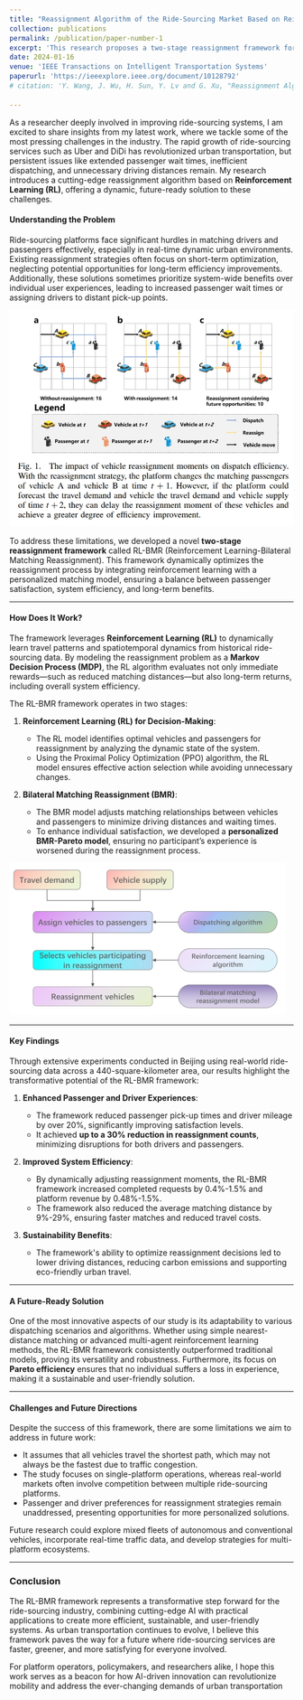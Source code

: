 ```yaml
---
title: "Reassignment Algorithm of the Ride-Sourcing Market Based on Reinforcement Learning"
collection: publications
permalink: /publication/paper-number-1
excerpt: 'This research proposes a two-stage reassignment framework for ride-sourcing markets, integrating a reinforcement learning algorithm and a bilateral matching model, which has been demonstrated to enhance passenger experience, reduce driving costs, and contribute to eco-friendly travel by learning passenger travel patterns and adjusting vehicle reassignment timings.'
date: 2024-01-16
venue: 'IEEE Transactions on Intelligent Transportation Systems'
paperurl: 'https://ieeexplore.ieee.org/document/10128792'
# citation: 'Y. Wang, J. Wu, H. Sun, Y. Lv and G. Xu, "Reassignment Algorithm of the Ride-Sourcing Market Based on Reinforcement Learning," in IEEE Transactions on Intelligent Transportation Systems, doi: 10.1109/TITS.2023.3274636.'

---
```


As a researcher deeply involved in improving ride-sourcing systems, I am excited to share insights from my latest work, where we tackle some of the most pressing challenges in the industry. The rapid growth of ride-sourcing services such as Uber and DiDi has revolutionized urban transportation, but persistent issues like extended passenger wait times, inefficient dispatching, and unnecessary driving distances remain. My research introduces a cutting-edge reassignment algorithm based on **Reinforcement Learning (RL)**, offering a dynamic, future-ready solution to these challenges.

#### **Understanding the Problem**
Ride-sourcing platforms face significant hurdles in matching drivers and passengers effectively, especially in real-time dynamic urban environments. Existing reassignment strategies often focus on short-term optimization, neglecting potential opportunities for long-term efficiency improvements. Additionally, these solutions sometimes prioritize system-wide benefits over individual user experiences, leading to increased passenger wait times or assigning drivers to distant pick-up points.

![Problem Description](/images/paper-1/problem-background.png)

To address these limitations, we developed a novel **two-stage reassignment framework** called RL-BMR (Reinforcement Learning-Bilateral Matching Reassignment). This framework dynamically optimizes the reassignment process by integrating reinforcement learning with a personalized matching model, ensuring a balance between passenger satisfaction, system efficiency, and long-term benefits.

---

#### **How Does It Work?**
The framework leverages **Reinforcement Learning (RL)** to dynamically learn travel patterns and spatiotemporal dynamics from historical ride-sourcing data. By modeling the reassignment problem as a **Markov Decision Process (MDP)**, the RL algorithm evaluates not only immediate rewards—such as reduced matching distances—but also long-term returns, including overall system efficiency.

The RL-BMR framework operates in two stages:
1. **Reinforcement Learning (RL) for Decision-Making**:
   - The RL model identifies optimal vehicles and passengers for reassignment by analyzing the dynamic state of the system.
   - Using the Proximal Policy Optimization (PPO) algorithm, the RL model ensures effective action selection while avoiding unnecessary changes.

2. **Bilateral Matching Reassignment (BMR)**:
   - The BMR model adjusts matching relationships between vehicles and passengers to minimize driving distances and waiting times.
   - To enhance individual satisfaction, we developed a **personalized BMR-Pareto model**, ensuring no participant’s experience is worsened during the reassignment process.

![Research Framework of RL-BMR](/images/paper-1/research-framework.png)

---

#### **Key Findings**
Through extensive experiments conducted in Beijing using real-world ride-sourcing data across a 440-square-kilometer area, our results highlight the transformative potential of the RL-BMR framework:

1. **Enhanced Passenger and Driver Experiences**:
   - The framework reduced passenger pick-up times and driver mileage by over 20%, significantly improving satisfaction levels.
   - It achieved **up to a 30% reduction in reassignment counts**, minimizing disruptions for both drivers and passengers.

2. **Improved System Efficiency**:
   - By dynamically adjusting reassignment moments, the RL-BMR framework increased completed requests by 0.4%-1.5% and platform revenue by 0.48%-1.5%.
   - The framework also reduced the average matching distance by 9%-29%, ensuring faster matches and reduced travel costs.

3. **Sustainability Benefits**:
   - The framework's ability to optimize reassignment decisions led to lower driving distances, reducing carbon emissions and supporting eco-friendly urban travel.

---

#### **A Future-Ready Solution**
One of the most innovative aspects of our study is its adaptability to various dispatching scenarios and algorithms. Whether using simple nearest-distance matching or advanced multi-agent reinforcement learning methods, the RL-BMR framework consistently outperformed traditional models, proving its versatility and robustness. Furthermore, its focus on **Pareto efficiency** ensures that no individual suffers a loss in experience, making it a sustainable and user-friendly solution.

---

#### **Challenges and Future Directions**
Despite the success of this framework, there are some limitations we aim to address in future work:
- It assumes that all vehicles travel the shortest path, which may not always be the fastest due to traffic congestion.
- The study focuses on single-platform operations, whereas real-world markets often involve competition between multiple ride-sourcing platforms.
- Passenger and driver preferences for reassignment strategies remain unaddressed, presenting opportunities for more personalized solutions.

Future research could explore mixed fleets of autonomous and conventional vehicles, incorporate real-time traffic data, and develop strategies for multi-platform ecosystems.

---

### **Conclusion**

The RL-BMR framework represents a transformative step forward for the ride-sourcing industry, combining cutting-edge AI with practical applications to create more efficient, sustainable, and user-friendly systems. As urban transportation continues to evolve, I believe this framework paves the way for a future where ride-sourcing services are faster, greener, and more satisfying for everyone involved.

For platform operators, policymakers, and researchers alike, I hope this work serves as a beacon for how AI-driven innovation can revolutionize mobility and address the ever-changing demands of urban transportation

<!-- [Download paper here](https://ieeexplore.ieee.org/document/10128792) -->
